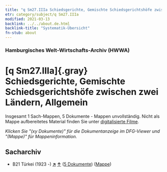 ```yaml
---
title: "q Sm27.IIIa Schiedsgerichte, Gemischte Schiedsgerichtshöfe zwischen zwei Ländern, Allgemein"
etr: category/subject/q Sm27.IIIa
modified: 2021-03-13
backlink: ../../about.de.html
backlink-title: "Systematik-Übersicht"
fn-stub: about
---
```


### Hamburgisches Welt-Wirtschafts-Archiv (HWWA)
# [q Sm27.IIIa]{.gray}&#8201; Schiedsgerichte, Gemischte Schiedsgerichtshöfe zwischen zwei Ländern, Allgemein&#160; 




Insgesamt 1 Sach-Mappen, 5 Dokumente - Mappen unvollständig.
Nicht als Mappe aufbereitetes Material finden Sie unter [digitalisierte Filme](/film/h1_sh).

_Klicken Sie "(xy Dokumente)" für die Dokumentanzeige im DFG-Viewer und "(Mappe)" für Mappeninformation._

## Sacharchiv



- B21 Türkei (1923 -) [**&nearr;**](../../../geo/i/141111/about.de.html "Türkei (1923 -) (alle Mappen)") [**&uarr;**](../../../geo/about.de.html#B21 "Ländersystematik") (<a href="https://pm20.zbw.eu/dfgview/sh/141111,145977" title="über: Türkei (1923 -) : Schiedsgerichte, Gemischte Schiedsgerichtshöfe zwischen zwei Ländern, Allgemein" target="_blank">5 Dokumente</a>) ([Mappe](http://purl.org/pressemappe20/folder/sh/141111,145977))



